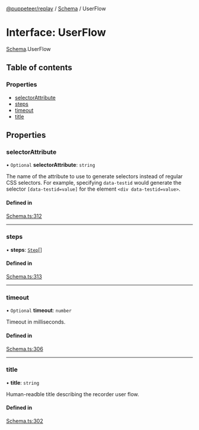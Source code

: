[@puppeteer/replay](../README.md) / [Schema](../modules/Schema.md) / UserFlow

# Interface: UserFlow

[Schema](../modules/Schema.md).UserFlow

## Table of contents

### Properties

- [selectorAttribute](Schema.UserFlow.md#selectorattribute)
- [steps](Schema.UserFlow.md#steps)
- [timeout](Schema.UserFlow.md#timeout)
- [title](Schema.UserFlow.md#title)

## Properties

### selectorAttribute

• `Optional` **selectorAttribute**: `string`

The name of the attribute to use to generate selectors instead of regular
CSS selectors. For example, specifying `data-testid` would generate the
selector `[data-testid=value]` for the element `<div data-testid=value>`.

#### Defined in

[Schema.ts:312](https://github.com/puppeteer/replay/blob/main/src/Schema.ts#L312)

---

### steps

• **steps**: [`Step`](../modules/Schema.md#step)[]

#### Defined in

[Schema.ts:313](https://github.com/puppeteer/replay/blob/main/src/Schema.ts#L313)

---

### timeout

• `Optional` **timeout**: `number`

Timeout in milliseconds.

#### Defined in

[Schema.ts:306](https://github.com/puppeteer/replay/blob/main/src/Schema.ts#L306)

---

### title

• **title**: `string`

Human-readble title describing the recorder user flow.

#### Defined in

[Schema.ts:302](https://github.com/puppeteer/replay/blob/main/src/Schema.ts#L302)
